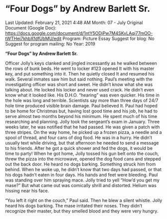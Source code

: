 # “Four Dogs” by Andrew Barlett Sr.

Last Updated: February 21, 2021 4:48 AM
Month: 07 - July
Original Document (Google Doc): https://docs.google.com/document/d/1ntY5ODjPw7M4SKvLAqi77mOO-tWTHej7khbXfdfUbMU/edit
Program: Picture Essay
Suggest for blog: No
Suggest for program mailing: No
Year: 2019

**“Four Dogs” by Andrew Barlett Sr.**

Officer Jolly’s keys clanked and jingled incessantly as he walked between the rows of bunk beds. He went to locker #123 opened It with his master key, and put something into it. Then he quietly closed It and resumed his walk. Several inmates saw him but said nothing. Paul’s meeting with the investigating officer was short and sweet. He didn’t know what she was talking about. He locked his locker and never used crack. He didn’t even know what it looked like. His D.H.O. “hearing” was even quicker. His time in the hole was long and terrible. Scientists say more than three days of 24/7 hole time produced visible brain damage. Paul believed It. Paul had hoped to be home for Christmas but, having lost good time and his job, he had to serve almost two months beyond his minimum. He spent much of his time researching and planning. Jolly took the sergeant’s exam in January. Three weeks later, he was notified that he had passed. He was given a patch with three stripes. On the way home, he picked up a frozen pizza, a needle and a spool of thread, and four cans of dog food. He was in a hurry. He didn’t usually text while driving, but that afternoon he needed to send a message to his friends. After he got a quick shower and fed the dogs, it would be time to party! When he got home, Jolly tossed his gun belt onto the couch, threw the pizza into the microwave, opened the dog food cans and stepped out the back door. He heard no dogs barking. Something struck him from behind. When he woke up, he didn’t know that two days had passed, or that his dogs hadn’t eaten in four days. His hands and feet were bleeding. Paul was standing over him spraying mace. Jolly tried to yell “How’d you get my mase?” But what came out was comically shrill and distorted. Helium was hissing near his face.

“You left it right on the couch,” Paul said. Then he blew a silent whistle. Jolly heard his dogs barking. The mase irritated their noses. They didn’t recognize their master, but they smelled blood and they were very hungry.